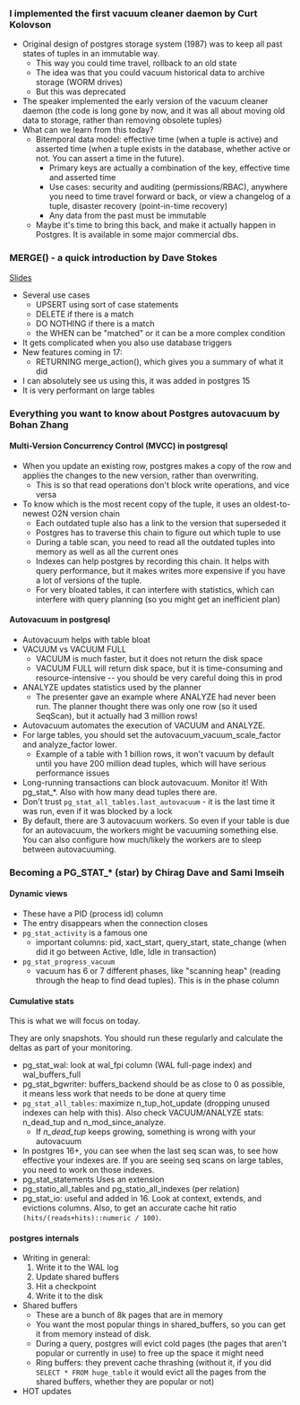 ### I implemented the first vacuum cleaner daemon by Curt Kolovson

* Original design of postgres storage system (1987) was to keep all past states of tuples in an immutable way.
  * This way you could time travel, rollback to an old state
  * The idea was that you could vacuum historical data to archive storage (WORM drives)
  * But this was deprecated
* The speaker implemented the early version of the vacuum cleaner daemon (the code is long gone by now, and it was all about moving old data to storage, rather than removing obsolete tuples) 
* What can we learn from this today?
  * Bitemporal data model: effective time (when a tuple is active) and asserted time (when a tuple exists in the database, whether active or not.  You can assert a time in the future).
    * Primary keys are actually a combination of the key, effective time and asserted time
    * Use cases: security and auditing (permissions/RBAC), anywhere you need to time travel forward or back, or view a changelog of a tuple, disaster recovery (point-in-time recovery)
    * Any data from the past must be immutable
  * Maybe it's time to bring this back, and make it actually happen in Postgres.  It is available in some major commercial dbs.

### MERGE() - a quick introduction by Dave Stokes

[Slides](https://postgresconf.org/system/events/document/000/002/130/PGNYC_Merge__1_.pdf)

* Several use cases
  * UPSERT using sort of case statements
  * DELETE if there is a match
  * DO NOTHING if there is a match
  * the WHEN can be "matched" or it can be a more complex condition
* It gets complicated when you also use database triggers
* New features coming in 17:
  * RETURNING merge_action(), which gives you a summary of what it did
* I can absolutely see us using this, it was added in postgres 15
* It is very performant on large tables


### Everything you want to know about Postgres autovacuum by Bohan Zhang

#### Multi-Version Concurrency Control (MVCC) in postgresql

* When you update an existing row, postgres makes a copy of the row and applies the changes to the new version, rather than overwriting.
  * This is so that read operations don't block write operations, and vice versa
* To know which is the most recent copy of the tuple, it uses an oldest-to-newest O2N version chain
  * Each outdated tuple also has a link to the version that superseded it
  * Postgres has to traverse this chain to figure out which tuple to use
  * During a table scan, you need to read all the outdated tuples into memory as well as all the current ones
  * Indexes can help postgres by recording this chain.  It helps with query performance, but it makes writes more expensive if you have a lot of versions of the tuple.
  * For very bloated tables, it can interfere with statistics, which can interfere with query planning (so you might get an inefficient plan)

#### Autovacuum in postgresql

* Autovacuum helps with table bloat
* VACUUM vs VACUUM FULL
  * VACUUM is much faster, but it does not return the disk space
  * VACUUM FULL will return disk space, but it is time-consuming and resource-intensive -- you should be very careful doing this in prod
* ANALYZE updates statistics used by the planner
  * The presenter gave an example where ANALYZE had never been run.  The planner thought there was only one row (so it used SeqScan), but it actually had 3 million rows!
* Autovacuum automates the execution of VACUUM and ANALYZE.
* For large tables, you should set the autovacuum_vacuum_scale_factor and analyze_factor lower.
  * Example of a table with 1 billion rows, it won't vacuum by default until you have 200 million dead tuples, which will have serious performance issues
* Long-running transactions can block autovacuum.  Monitor it!  With pg_stat_*.  Also with how many dead tuples there are.
* Don't trust `pg_stat_all_tables.last_autovacuum` - it is the last time it was run, even if it was blocked by a lock
* By default, there are 3 autovacuum workers. So even if your table is due for an autovacuum, the workers might be vacuuming something else.  You can also configure how much/likely the workers are to sleep between autovacuuming.

### Becoming a PG_STAT_* (star) by Chirag Dave and Sami Imseih

#### Dynamic views

* These have a PID (process id) column
* The entry disappears when the connection closes
* `pg_stat_activity` is a famous one
  * important columns: pid, xact_start, query_start, state_change (when did it go between Active, Idle, Idle in transaction)
* `pg_stat_progress_vacuum`
  * vacuum has 6 or 7 different phases, like "scanning heap" (reading through the heap to find dead tuples).  This is in the phase column


#### Cumulative stats

This is what we will focus on today.

They are only snapshots.  You should run these regularly and calculate the deltas as part of your monitoring.

* pg_stat_wal: look at wal_fpi column (WAL full-page index) and wal_buffers_full
* pg_stat_bgwriter: buffers_backend should be as close to 0 as possible, it means less work that needs to be done at query time
* `pg_stat_all_tables`: maximize n_tup_hot_update (dropping unused indexes can help with this).  Also check VACUUM/ANALYZE stats: n_dead_tup and n_mod_since_analyze.
  * If _n_dead_tup_ keeps growing, something is wrong with your autovacuum
* In postgres 16+, you can see when the last seq scan was, to see how effective your indexes are.  If you are seeing seq scans on large tables, you need to work on those indexes.
* pg_stat_statements Uses an extension
* pg_statio_all_tables and pg_statio_all_indexes (per relation)
* pg_stat_io: useful and added in 16.  Look at context, extends, and evictions columns.  Also, to get an accurate cache hit ratio `(hits/(reads+hits)::numeric / 100)`.

#### postgres internals

* Writing in general:
  1. Write it to the WAL log
  2. Update shared buffers
  3. Hit a checkpoint
  4. Write it to the disk
* Shared buffers
  * These are a bunch of 8k pages that are in memory
  * You want the most popular things in shared_buffers, so you can get it from memory instead of disk.
  * During a query, postgres will evict cold pages (the pages that aren't popular or currently in use) to free up the space it might need
  * Ring buffers: they prevent cache thrashing (without it, if you did `SELECT * FROM huge_table` it would evict all the pages from the shared buffers, whether they are popular or not)
* HOT updates
